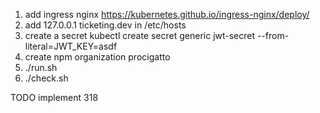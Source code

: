 1. add ingress nginx https://kubernetes.github.io/ingress-nginx/deploy/
2. add 127.0.0.1 ticketing.dev in /etc/hosts
3. create a secret 
   kubectl create secret generic jwt-secret --from-literal=JWT_KEY=asdf
4. create npm organization procigatto
4. ./run.sh
5. ./check.sh


TODO implement 318